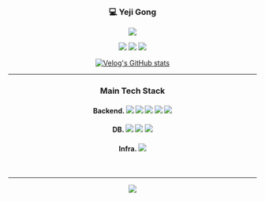 
<div align = center>
  <br>
  
  ### :computer: Yeji Gong
  
  <a href="https://github.com/YejiGong"><img src="https://hits.seeyoufarm.com/api/count/incr/badge.svg?url=https%3A%2F%2Fgithub.com%2FYejiGong&count_bg=%23000000&title_bg=%23000000&icon=github.svg&icon_color=%23E7E7E7&title=GitHub&edge_flat=false)"/></a>
  <!--<a href="https://yejigong.github.io/"><img src="https://img.shields.io/badge/blog-222222?style=flat-square&logo=githubpages&logoColor=white"/></a>-->
  
  <a href="https://solved.ac/slna97"><img src="http://mazassumnida.wtf/api/mini/generate_badge?boj=slna97"/></a>
  <a href="https://velog.io/@ydppwljg"><img src="https://img.shields.io/badge/velog-3DDC84?style=flat-square&logo=Velog&logoColor=white"/></a>
  <a href="mailto:yejigong00@gmail.com"><img src="https://img.shields.io/badge/Gmail-d14836?style=flat-square&logo=Gmail&logoColor=white&link=mailto:yejigong00@gmail.com"/></a>
  <!--<a href="https://yejigong.github.io/"><img src="https://img.shields.io/badge/portfolio-222222?style=flat-square&logo=githubpages&logoColor=white"/></a>-->
    
  [![Velog's GitHub stats](https://velog-readme-stats.vercel.app/api/list?name=ydppwljg)](https://velog.io/@ydppwljg) 

  
  
  
  --- 


  ### Main Tech Stack
  
  #### Backend.   <img src="https://img.shields.io/badge/JAVA-007396?style=flat-square&logo=java&logoColor=white"/>   <img src="https://img.shields.io/badge/Python-3776AB?style=flat-square&logo=Python&logoColor=white"/>  <img src="https://img.shields.io/badge/TypeScript-3178C6?style=flat-square&logo=typescript&logoColor=white"> <img src="https://img.shields.io/badge/SpringBoot-6DB33F?style=flat-square&logo=springboot&logoColor=white">  <img src="https://img.shields.io/badge/Nest.js-E0234E?style=flat-square&logo=nestjs&logoColor=white">
  
  #### DB.   <img src="https://img.shields.io/badge/MySQL-4479A1?style=flat-square&logo=mysql&logoColor=white">  <img src="https://img.shields.io/badge/MongoDB-47A248?style=flat-square&logo=MongoDB&logoColor=white">  <img src="https://img.shields.io/badge/PostgreSQL-4169E1?style=flat-square&logo=PostgreSQL&logoColor=white">


  #### Infra.   <img src="https://img.shields.io/badge/AWS-232F3E?style=flat-square&logo=AmazonWebServices&logoColor=white">
  
  <br>

  ---
  
  <img src = "https://github-readme-stats.vercel.app/api?username=YejiGong"/>

